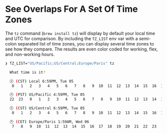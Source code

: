 # See Overlaps For A Set Of Time Zones

The `tz` command (`brew install tz`) will display by default your local time
and UTC for comparison. By including the `TZ_LIST` env var with a semi-colon
separated list of time zones, you can display several time zones to see how
they compare. The results are even color coded for working, flex, and
non-working hours.

```bash
❯ TZ_LIST="US/Pacific;US/Central;Europe/Paris" tz

  What time is it?

  🕕 (CST) Local 6:59PM, Tue 05
   0   1   2   3   4   5   6   7   8   9  10  11  12  13  14  15  16  17  18  19  20  21  22  23

  🕓 (PST) US/Pacific 4:59PM, Tue 05
  22  23   0   1   2   3   4   5   6   7   8   9  10  11  12  13  14  15  16  17  18  19  20  21

  🕕 (CST) US/Central 6:59PM, Tue 05
   0   1   2   3   4   5   6   7   8   9  10  11  12  13  14  15  16  17  18  19  20  21  22  23

  🕐 (CET) Europe/Paris 1:59AM, Wed 06
   7   8   9  10  11  12  13  14  15  16  17  18  19  20  21  22  23   0   1   2   3   4   5   6
```
